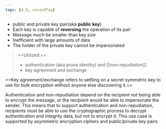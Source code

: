 ```yaml
---
tags: [A_D, secondTag]
---
```

- public and private key pair(aka **public key**)
- Each key is capable of **reversing** the operation of its pair
- Message much be smaller than key size
- Inefficient with large amounts of data
- The holder of the private key cannot be impersonated
> ==Utilized:== 
> - authentication (aka prove identity) and [[non-repudiation]]
> - key agreement and exchange


==Key agreement/exchange refers to settling on a secret symmetric key to use for bulk encryption without anyone else discovering it.==

Authentication and non-repudiation depend on the recipient not being able to encrypt the message, or the recipient would be able to impersonate the sender. This means that to support authentication and non-repudiation, recipients must be able to use the cryptographic process to decrypt authentication and integrity data, but not to encrypt it. This use case is supported by asymmetric encryption ciphers and public/private key pairs.